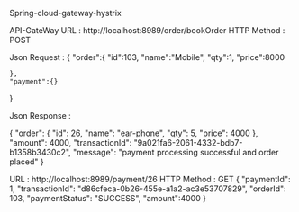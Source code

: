 Spring-cloud-gateway-hystrix

API-GateWay
URL : http://localhost:8989/order/bookOrder
HTTP Method : POST

Json Request :
{
	"order":{
		"id":103,
		"name":"Mobile",
		"qty":1,
		"price":8000
		
	},
	"payment":{}
}

Json Response :

{
    "order": {
        "id": 26,
        "name": "ear-phone",
        "qty": 5,
        "price": 4000
    },
    "amount": 4000,
    "transactionId": "9a021fa6-2061-4332-bdb7-b1358b3430c2",
    "message": "payment processing successful and order placed"
}


URL : http://localhost:8989/payment/26
HTTP Method : GET
{
    "paymentId": 1,
    "transactionId": "d86cfeca-0b26-455e-a1a2-ac3e53707829",
    "orderId": 103,
    "paymentStatus": "SUCCESS",
    "amount":4000
}

